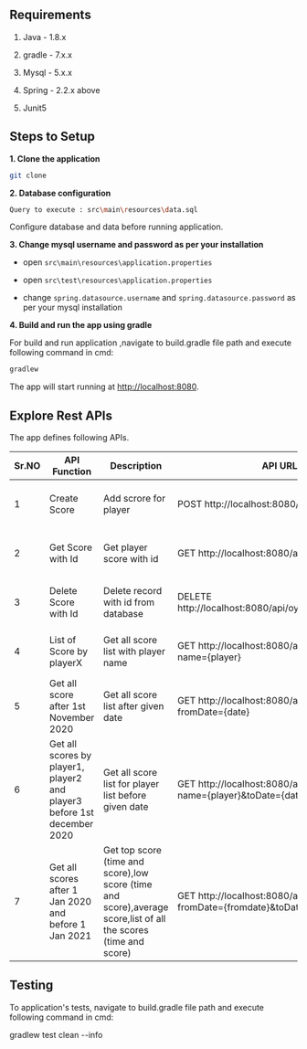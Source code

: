 ## Requirements

1. Java - 1.8.x

2. gradle - 7.x.x

3. Mysql - 5.x.x

4. Spring - 2.2.x above

5. Junit5

## Steps to Setup

**1. Clone the application**

```bash
git clone 
```

**2. Database configuration**
```bash
Query to execute : src\main\resources\data.sql
```
Configure database and data before running application.


**3. Change mysql username and password as per your installation**

+ open `src\main\resources\application.properties`

+ open `src\test\resources\application.properties`

+ change `spring.datasource.username` and `spring.datasource.password` as per your mysql installation

**4. Build and run the app using gradle**

For build and run application ,navigate to build.gradle file path and execute following command in cmd:
```bash
gradlew
```

The app will start running at <http://localhost:8080>.

## Explore Rest APIs

The app defines following APIs.

| Sr.NO  | API Function | Description |API URL | Input Parameter | Output |
| ------------- | ------------- | ------------- | ------------- |------------- |------------- |
| 1  | Create Score   | Add scrore for player | POST http://localhost:8080/api/oyo/player/  | {"player":"PlayerO","score": 100,"time":"2020-01-01 10:10:00"} | Record details in Json format|
| 2  | Get Score with Id   | Get player score with id| GET http://localhost:8080/api/oyo/player/{id}  | {id}= 1 | Record details in Json format|
| 3 | Delete Score with Id | Delete record with id from database|DELETE http://localhost:8080/api/oyo/player/delete/{id}  | {id}=1  | Record delete information message  |
| 4 | List of Score by playerX | Get all score list with player name|GET http://localhost:8080/api/oyo/playerList?name={player}  | {Player}=PlayerA OR Playera  | Detailed score list in JSON format |
| 5 | Get all score after 1st November 2020| Get all score list after given date|GET http://localhost:8080/api/oyo/playerList?fromDate={date}  | {date} =2021-01-01  | Detailed score list in JSON format |
| 6 | Get all scores by player1, player2 and player3 before 1st december 2020| Get all score list for player list before given date|GET http://localhost:8080/api/oyo/playerList?name={player}&toDate={date}  |{player}=PlayerA,{date}=2020-12-01(YYYY-MM-DD) | Detailed score list in JSON format |
| 7 | Get all scores after 1 Jan 2020 and before 1 Jan 2021| Get top score (time and score),low score (time and score),average score,list of all the scores (time and score) |GET http://localhost:8080/api/oyo/playerList?fromDate={fromdate}&toDate={todate}   | {fromdate} =2020-01-01,{todate}=2021-01-01 | Detailed in JSON format |


## Testing

To  application's tests, navigate to build.gradle file path and execute following command in cmd:

   gradlew test clean --info   
    
    
